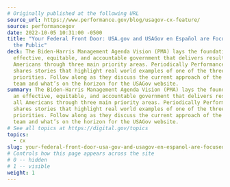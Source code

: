 ```yaml
---
# Originally published at the following URL
source_url: https://www.performance.gov/blog/usagov-cx-feature/
source: performancegov
date: 2022-10-05 10:31:00 -0500
title: "Your Federal Front Door: USA.gov and USAGov en Español are Focused on
  the Public"
deck: The Biden-Harris Management Agenda Vision (PMA) lays the foundation for an
  effective, equitable, and accountable government that delivers results for all
  Americans through three main priority areas. Periodically Performance.gov
  shares stories that highlight real world examples of one of the three PMA
  priorities. Follow along as they discuss the current approach of the USAGov
  team and what’s on the horizon for the USAGov website.
summary: The Biden-Harris Management Agenda Vision (PMA) lays the foundation for
  an effective, equitable, and accountable government that delivers results for
  all Americans through three main priority areas. Periodically Performance.gov
  shares stories that highlight real world examples of one of the three PMA
  priorities. Follow along as they discuss the current approach of the USAGov
  team and what’s on the horizon for the USAGov website.
# See all topics at https://digital.gov/topics
topics:
  - cx
slug: your-federal-front-door-usa-gov-and-usagov-en-espanol-are-focused-on-the-public
# Controls how this page appears across the site
# 0 -- hidden
# 1 -- visible
weight: 1
---
```

